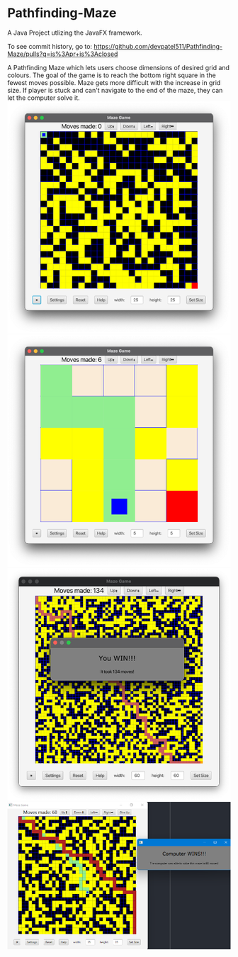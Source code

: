 # Pathfinding-Maze
A Java Project utlizing the JavaFX framework.

To see commit history, go to: https://github.com/devpatel511/Pathfinding-Maze/pulls?q=is%3Apr+is%3Aclosed

A Pathfinding Maze which lets users choose dimensions of desired grid and colours. The goal of the game is to reach the bottom right square in the fewest moves possible. Maze gets more difficult with the increase in grid size. If player is stuck and can't navigate to the end of the maze, they can let the computer solve it.
![](/assets/Opening_25x25_Grid.png)
![](/assets/Interacting_5x5_Grid.png)
![](/assets/Winning_60x60_Grid.png)
![](/assets/AutoPathFind_35x35_Grid.png)
